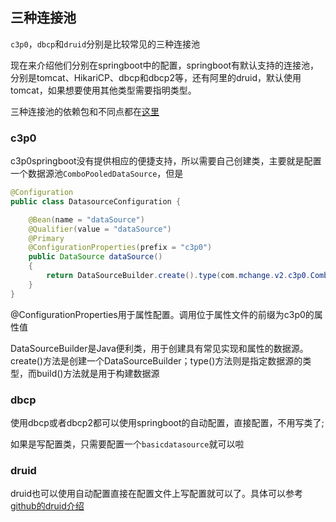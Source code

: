 ## 三种连接池

`c3p0`，`dbcp`和`druid`分别是比较常见的三种连接池

现在来介绍他们分别在springboot中的配置，springboot有默认支持的连接池，分别是tomcat、HikariCP、dbcp和dbcp2等，还有阿里的druid，默认使用tomcat，如果想要使用其他类型需要指明类型。

三种连接池的依赖包和不同点都在[这里](https://cloud.tencent.com/developer/article/1368903)

### c3p0

c3p0springboot没有提供相应的便捷支持，所以需要自己创建类，主要就是配置一个数据源池`ComboPooledDataSource`，但是

```java
@Configuration
public class DatasourceConfiguration {

    @Bean(name = "dataSource")
    @Qualifier(value = "dataSource")
    @Primary
    @ConfigurationProperties(prefix = "c3p0")
    public DataSource dataSource()
    {
        return DataSourceBuilder.create().type(com.mchange.v2.c3p0.ComboPooledDataSource.class).build();
    }
}
```

@ConfigurationProperties用于属性配置。调用位于属性文件的前缀为c3p0的属性值

DataSourceBuilder是Java便利类，用于创建具有常见实现和属性的数据源。create()方法是创建一个DataSourceBuilder；type()方法则是指定数据源的类型，而build()方法就是用于构建数据源

### dbcp

使用dbcp或者dbcp2都可以使用springboot的自动配置，直接配置，不用写类了;

如果是写配置类，只需要配置一个`basicdatasource`就可以啦

### druid

druid也可以使用自动配置直接在配置文件上写配置就可以了。具体可以参考[github的druid介绍](https://github.com/alibaba/druid/wiki/FAQ)

